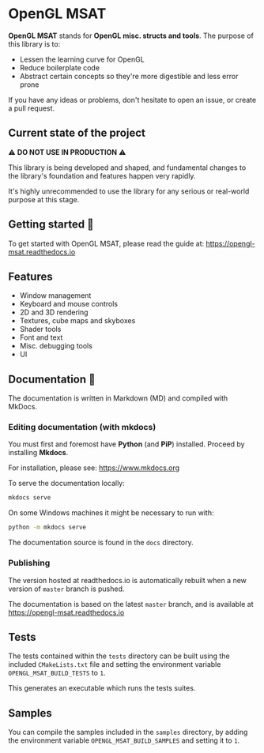 # OpenGL MSAT

**OpenGL MSAT** stands for **OpenGL misc. structs and tools**. The purpose of this library is to:

- Lessen the learning curve for OpenGL
- Reduce boilerplate code
- Abstract certain concepts so they're more digestible and less error prone

If you have any ideas or problems, don't hesitate to open an issue, or create a pull request.

## Current state of the project

:warning: **DO NOT USE IN PRODUCTION** :warning:

This library is being developed and shaped, and fundamental changes to the library's
foundation and features happen very rapidly.

It's highly unrecommended to use the library for any serious or real-world
purpose at this stage.

## Getting started :rocket:

To get started with OpenGL MSAT, please read the guide at: https://opengl-msat.readthedocs.io

## Features
- Window management
- Keyboard and mouse controls
- 2D and 3D rendering
- Textures, cube maps and skyboxes
- Shader tools
- Font and text
- Misc. debugging tools
- UI

## Documentation :blue_book:
The documentation is written in Markdown (MD) and compiled with MkDocs.

### Editing documentation (with mkdocs)
You must first and foremost have **Python** (and **PiP**) installed.
Proceed by installing **Mkdocs**.

For installation, please see: https://www.mkdocs.org

To serve the documentation locally:

````bash
mkdocs serve
````

On some Windows machines it might be necessary to run with:

````bash
python -m mkdocs serve
````

The documentation source is found in the ``docs`` directory.

### Publishing
The version hosted at readthedocs.io is automatically rebuilt when a new
version of ``master`` branch is pushed.

The documentation is based on the latest ``master`` branch, and is available
at https://opengl-msat.readthedocs.io

## Tests

The tests contained within the ``tests`` directory can be built using the
included ``CMakeLists.txt`` file and setting the environment variable
``OPENGL_MSAT_BUILD_TESTS`` to ``1``.

This generates an executable which runs the tests suites.

## Samples

You can compile the samples included in the ``samples`` directory, by adding
the environment variable ``OPENGL_MSAT_BUILD_SAMPLES`` and setting it to ``1``.
